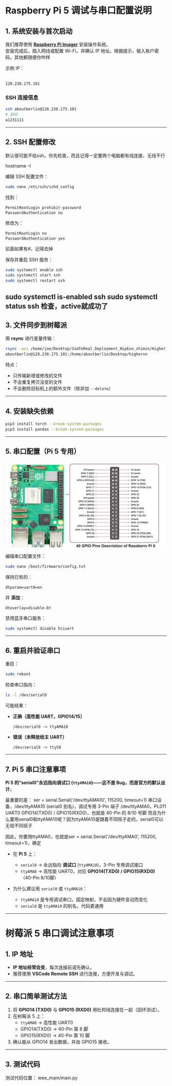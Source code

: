 

# Raspberry Pi 5 调试与串口配置说明

## 1. 系统安装与首次启动

我们推荐使用 **[Raspberry Pi Imager](https://pidoc.cn/docs/computers/getting-started#%E4%BD%BF%E7%94%A8imager%E5%B7%A5%E5%85%B7%E5%AE%89%E8%A3%85)** 安装操作系统。  
安装完成后，插入网线或配置 Wi-Fi，并确认 IP 地址。根据提示，输入账户密码，其他都随便你咋样

示例 IP：
```

128.238.175.101

````

### SSH 连接信息
```bash
ssh aboutberlin@128.238.175.101
# 密码
a1231111
````

---

## 2. SSH 配置修改
默认很可能不给ssh，你先检查，而且记得一定要两个电脑都有线连接，无线不行

hostname -I


编辑 SSH 配置文件：

```bash
sudo nano /etc/ssh/sshd_config
```

找到：

```
PermitRootLogin prohibit-password
PasswordAuthentication no
```

修改为：

```
PermitRootLogin no
PasswordAuthentication yes
```
前面如果有#，记得去掉

保存并重启 SSH 服务：

```bash
sudo systemctl enable ssh
sudo systemctl start ssh
sudo systemctl restart ssh
```
sudo systemctl is-enabled ssh
sudo systemctl status ssh 检查，active就成功了
---

## 3. 文件同步到树莓派

用 **rsync** 进行差量传输：

```bash
rsync -avz /home/joe/Desktop/SimToReal_Deployment_HipExo_zhimin/Higher_level_controllers/IEEE_RAM \
aboutberlin@128.238.175.101:/home/aboutberlin/Desktop/highernn
```

特点：

* 只传输新增或修改的文件
* 不会重复拷贝没变的文件
* 不会删除目标机上的额外文件（除非加 `--delete`）

---

## 4. 安装缺失依赖

```bash
pip3 install torch --break-system-packages
pip3 install pandas --break-system-packages
```

---

## 5. 串口配置（Pi 5 专用）
![Port Map](image/Raspberry-Pi-5-Pinout--1210x642.jpg)

编辑串口配置文件：

```bash
sudo nano /boot/firmware/config.txt
```

保持已有的：

```
dtparam=uart0=on
```

并 **添加**：

```
dtoverlay=disable-bt
```

禁用蓝牙串口服务：

```bash
sudo systemctl disable hciuart
```

---

## 6. 重启并验证串口

重启：

```bash
sudo reboot
```

检查串口指向：

```bash
ls -l /dev/serial0
```

可能结果：

* **正确（高性能 UART，GPIO14/15）**

  ```
  /dev/serial0 -> ttyAMA10
  ```
* **错误（未释放给主 UART）**

  ```
  /dev/serial0 -> ttyS0
  ```

---

## 7. Pi 5 串口注意事项

**Pi 5 的“serial0”永远指向调试口 (`ttyAMA10`)——这不是 Bug，而是官方的默认设计**。

最重要的是： ser = serial.Serial('/dev/ttyAMA10', 115200, timeout=1)
串口设备，/dev/ttyAMA10 (serial0 别名)，调试专用 3-Pin 端子
/dev/ttyAMA0，PL011 UART0	GPIO14(TXD0) / GPIO15(RXD0)，也就是 40-Pin 的 8/10 号脚
而且为什么要用serial0和ttyAMA10呢？因为ttyAMA10是跟着不同班子走的，serial0可以无视不同班子

因此，你要用ttyAMA0，也就是ser = serial.Serial('/dev/ttyAMA0', 115200, timeout=1)，确定

* 在 **Pi 5** 上：

  * `serial0` → 永远指向 **调试口** (`ttyAMA10`)，3-Pin 专用调试接口
  * `ttyAMA0` → 高性能 UART0，对应 **GPIO14(TXD0) / GPIO15(RXD0)**（40-Pin 8/10脚）

* 为什么建议用 `serial0` 或 `ttyAMA10`：

  * `ttyAMA10` 是专用调试串口，固定映射，不会因为硬件变动而变化
  * `serial0` 是 `ttyAMA10` 的别名，代码更通用

---

# 树莓派 5 串口调试注意事项

## 1. IP 地址
- **IP 地址经常会变**，每次连接前请先确认。
- 推荐使用 **VSCode Remote SSH** 进行连接，方便开发与调试。

---

## 2. 串口简单测试方法

1. 将 **GPIO14 (TXD0)** 与 **GPIO15 (RXD0)** 用杜邦线连接在一起（回环测试）。
2. 在树莓派 5 上：
   - `ttyAMA0` → 高性能 UART0  
   - GPIO14(TXD0) → 40-Pin 第 8 脚  
   - GPIO15(RXD0) → 40-Pin 第 10 脚
3. 确认能从 GPIO14 发出数据，并由 GPIO15 接收。

---

## 3. 测试代码
测试代码位置：
ieee_main/main.py


